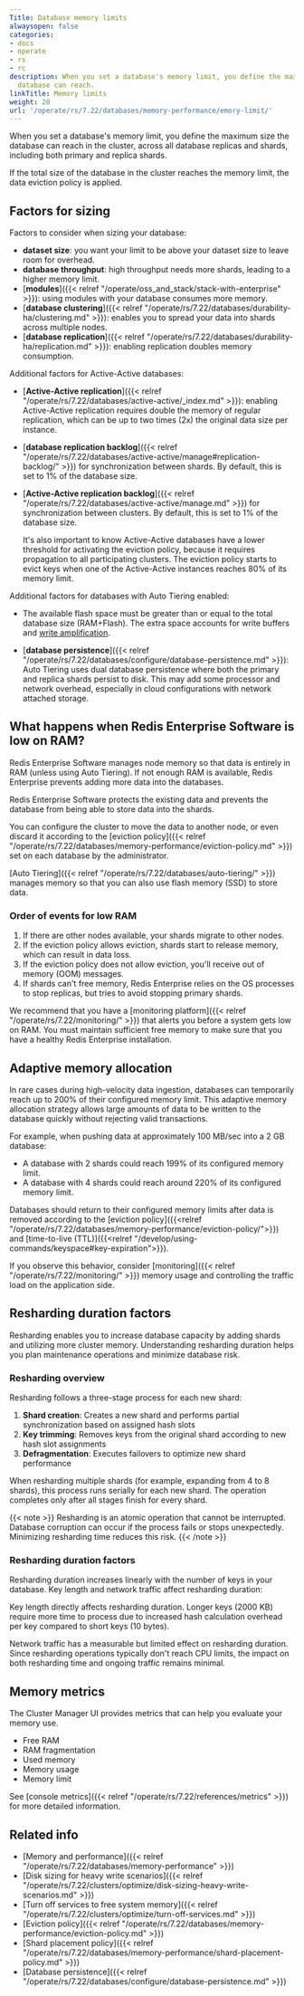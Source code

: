 ```yaml
---
Title: Database memory limits
alwaysopen: false
categories:
- docs
- operate
- rs
- rc
description: When you set a database's memory limit, you define the maximum size the
  database can reach.
linkTitle: Memory limits
weight: 20
url: '/operate/rs/7.22/databases/memory-performance/emory-limit/'
---
```

When you set a database's memory limit, you define the maximum size the
database can reach in the cluster, across all database replicas and
shards, including both primary and replica shards.

If the total size of the database in the cluster reaches the memory
limit, the data eviction policy is
applied.

## Factors for sizing

Factors to consider when sizing your database:

- **dataset size**: you want your limit to be above your dataset size to leave room for overhead.
- **database throughput**: high throughput needs more shards, leading to a higher memory limit.
- [**modules**]({{< relref "/operate/oss_and_stack/stack-with-enterprise" >}}): using modules with your database consumes more memory.
- [**database clustering**]({{< relref "/operate/rs/7.22/databases/durability-ha/clustering.md" >}}): enables you to spread your data into shards across multiple nodes.
- [**database replication**]({{< relref "/operate/rs/7.22/databases/durability-ha/replication.md" >}}): enabling replication doubles memory consumption.

Additional factors for Active-Active databases:

- [**Active-Active replication**]({{< relref "/operate/rs/7.22/databases/active-active/_index.md" >}}): enabling Active-Active replication requires double the memory of regular replication, which can be up to two times (2x) the original data size per instance.
- [**database replication backlog**]({{< relref "/operate/rs/7.22/databases/active-active/manage#replication-backlog/" >}}) for synchronization between shards. By default, this is set to 1% of the database size.
- [**Active-Active replication backlog**]({{< relref "/operate/rs/7.22/databases/active-active/manage.md" >}}) for synchronization between clusters. By default, this is set to 1% of the database size.

  It's also important to know Active-Active databases have a lower threshold for activating the eviction policy, because it requires propagation to all participating clusters. The eviction policy starts to evict keys when one of the Active-Active instances reaches 80% of its memory limit.

Additional factors for  databases with Auto Tiering enabled:

- The available flash space must be greater than or equal to the total database size (RAM+Flash). The extra space accounts for write buffers and [write amplification](https://en.wikipedia.org/wiki/Write_amplification).

- [**database persistence**]({{< relref "/operate/rs/7.22/databases/configure/database-persistence.md" >}}): Auto Tiering uses dual database persistence where both the primary and replica shards persist to disk. This may add some processor and network overhead, especially in cloud configurations with network attached storage.

## What happens when Redis Enterprise Software is low on RAM?

Redis Enterprise Software manages node memory so that data is entirely in RAM (unless using Auto Tiering). If not enough RAM is available, Redis Enterprise prevents adding more data into the databases.

Redis Enterprise Software protects the existing data and prevents the database from being able to store data into the shards.

You can configure the cluster to move the data to another node, or even discard it according to the [eviction policy]({{< relref "/operate/rs/7.22/databases/memory-performance/eviction-policy.md" >}}) set on each database by the administrator.

[Auto Tiering]({{< relref "/operate/rs/7.22/databases/auto-tiering/" >}})
manages memory so that you can also use flash memory (SSD) to store data.

### Order of events for low RAM

1. If there are other nodes available, your shards migrate to other nodes.
2. If the eviction policy allows eviction, shards start to release memory,
which can result in data loss.
3. If the eviction policy does not allow eviction, you'll receive
out of memory (OOM) messages.
4. If shards can't free memory, Redis Enterprise relies on the OS processes to stop replicas,
but tries to avoid stopping primary shards.

We recommend that you have a [monitoring platform]({{< relref "/operate/rs/7.22/monitoring/" >}}) that alerts you before a system gets low on RAM.
You must maintain sufficient free memory to make sure that you have a healthy Redis Enterprise installation.

## Adaptive memory allocation

In rare cases during high-velocity data ingestion, databases can temporarily reach up to 200% of their configured memory limit. This adaptive memory allocation strategy allows large amounts of data to be written to the database quickly without rejecting valid transactions.

For example, when pushing data at approximately 100 MB/sec into a 2 GB database:
- A database with 2 shards could reach 199% of its configured memory limit.
- A database with 4 shards could reach around 220% of its configured memory limit.

Databases should return to their configured memory limits after data is removed according to the [eviction policy]({{<relref "/operate/rs/7.22/databases/memory-performance/eviction-policy/">}}) and [time-to-live (TTL)]({{<relref "/develop/using-commands/keyspace#key-expiration">}}).

If you observe this behavior, consider [monitoring]({{< relref "/operate/rs/7.22/monitoring/" >}}) memory usage and controlling the traffic load on the application side.

## Resharding duration factors

Resharding enables you to increase database capacity by adding shards and utilizing more cluster memory. Understanding resharding duration helps you plan maintenance operations and minimize database risk.

### Resharding overview

Resharding follows a three-stage process for each new shard:

1. **Shard creation**: Creates a new shard and performs partial synchronization based on assigned hash slots
2. **Key trimming**: Removes keys from the original shard according to new hash slot assignments
3. **Defragmentation**: Executes failovers to optimize new shard performance

When resharding multiple shards (for example, expanding from 4 to 8 shards), this process runs serially for each new shard. The operation completes only after all stages finish for every shard.

{{< note >}}
Resharding is an atomic operation that cannot be interrupted. Database corruption can occur if the process fails or stops unexpectedly. Minimizing resharding time reduces this risk.
{{< /note >}}

### Resharding duration factors

Resharding duration increases linearly with the number of keys in your database. Key length and network traffic affect resharding duration:

Key length directly affects resharding duration. Longer keys (2000 KB) require more time to process due to increased hash calculation overhead per key compared to short keys (10 bytes). 

Network traffic has a measurable but limited effect on resharding duration. Since resharding operations typically don't reach CPU limits, the impact on both resharding time and ongoing traffic remains minimal.

## Memory metrics

The Cluster Manager UI provides metrics that can help you evaluate your memory use.

- Free RAM
- RAM fragmentation
- Used memory
- Memory usage
- Memory limit

See [console metrics]({{< relref "/operate/rs/7.22/references/metrics" >}}) for more detailed information.

## Related info

- [Memory and performance]({{< relref "/operate/rs/7.22/databases/memory-performance" >}})
- [Disk sizing for heavy write scenarios]({{< relref "/operate/rs/7.22/clusters/optimize/disk-sizing-heavy-write-scenarios.md" >}})
- [Turn off services to free system memory]({{< relref "/operate/rs/7.22/clusters/optimize/turn-off-services.md" >}})
- [Eviction policy]({{< relref "/operate/rs/7.22/databases/memory-performance/eviction-policy.md" >}})
- [Shard placement policy]({{< relref "/operate/rs/7.22/databases/memory-performance/shard-placement-policy.md" >}})
- [Database persistence]({{< relref "/operate/rs/7.22/databases/configure/database-persistence.md" >}})
